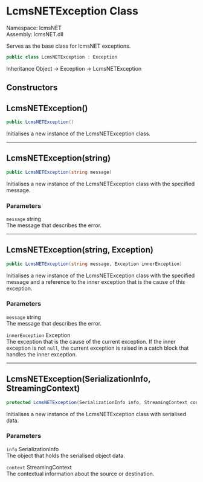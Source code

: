 # LcmsNETException Class

Namespace: lcmsNET  
Assembly: lcmsNET.dll

Serves as the base class for lcmsNET exceptions.

```csharp
public class LcmsNETException : Exception
```

Inheritance Object → Exception → LcmsNETException

## Constructors
## LcmsNETException()

```csharp
public LcmsNETException()
```

Initialises a new instance of the LcmsNETException class.

---
## LcmsNETException(string)

```csharp
public LcmsNETException(string message)
```

Initialises a new instance of the LcmsNETException class with
the specified message.

### Parameters

`message` string  
The message that describes the error.

---
## LcmsNETException(string, Exception)

```csharp
public LcmsNETException(string message, Exception innerException)
```

Initialises a new instance of the LcmsNETException class with
the specified message and a reference to the inner exception
that is the cause of this exception.

### Parameters

`message` string  
The message that describes the error.

`innerException` Exception  
The exception that is the cause of the current exception. If
the inner exception is not `null`, the current exception is
raised in a catch block that handles the inner exception.

---
## LcmsNETException(SerializationInfo, StreamingContext)

```csharp
protected LcmsNETException(SerializationInfo info, StreamingContext context)
```

Initialises a new instance of the LcmsNETException class
with serialised data.

### Parameters

`info` SerializationInfo  
The object that holds the serialised object data.

`context` StreamingContext  
The contextual information about the source or destination.
